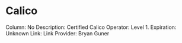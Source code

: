 # Calico

Column: No
Description: Certified Calico Operator: Level 1.
Expiration: Unknown
Link: Link
Provider: Bryan Guner